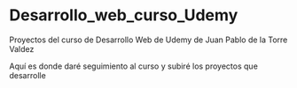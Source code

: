 # Desarrollo_web_curso_Udemy
 Proyectos del curso de Desarrollo Web de Udemy de Juan Pablo de la Torre Valdez

Aquí es donde daré seguimiento al curso y subiré los proyectos que desarrolle